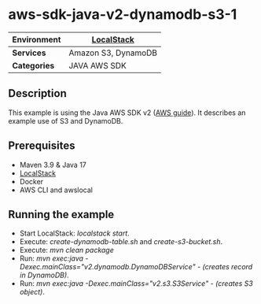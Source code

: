 
# aws-sdk-java-v2-dynamodb-s3-1


| Environment      | [LocalStack](https://localstack.cloud/)   |
|------------------|-------------------------------------------|
| __Services__     | Amazon S3, DynamoDB                       |
| __Categories__   | JAVA AWS SDK                              |


## Description

This example is using the Java AWS SDK v2 ([AWS guide](https://docs.aws.amazon.com/sdk-for-java/latest/developer-guide/home.html)). It describes an example use of S3 and DynamoDB.

## Prerequisites

- Maven 3.9 & Java 17
- [LocalStack](https://localstack.cloud/)
- Docker
- AWS CLI and awslocal

## Running the example

- Start LocalStack: _localstack start_.
- Execute: _create-dynamodb-table.sh_ and _create-s3-bucket.sh_.
- Execute: _mvn clean package_
- Run: _mvn exec:java -Dexec.mainClass="v2.dynamodb.DynamoDBService"_ - _(creates record in DynamoDB)_.
- Run: _mvn exec:java -Dexec.mainClass="v2.s3.S3Service"_ - _(creates S3 object)_.



